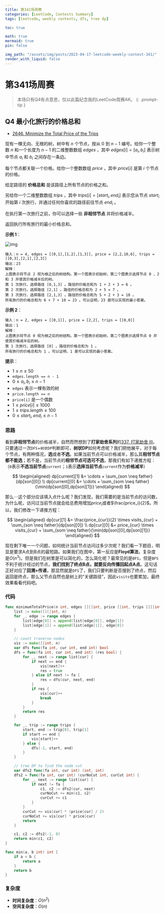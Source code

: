 ```yaml
---
title: 第341场周赛
categories: [LeetCode, Contests Summary]
tags: [leetcode, weekly contests, dfs, tree dp]

toc: true

math: true
mermaid: true
pin: false

img_path: "/assets/img/posts/2023-04-17-leetcode-weekly-contest-341/"
render_with_liquid: false
---
```


# 第341场周赛

> 本场只有Q4有点意思，仅以此篇纪念我的LeetCode周赛AK。
{: .prompt-tip }



## Q4 最小化旅行的价格总和

- [2646. Minimize the Total Price of the Trips](https://leetcode.cn/problems/minimize-the-total-price-of-the-trips/)



现有一棵无向、无根的树，树中有 $n$ 个节点，按从 $0$ 到 $n - 1$ 编号。给你一个整数 $n$ 和一个长度为 $n - 1$ 的二维整数数组 $edges$ ，其中 $edges[i] = [a_i, b_i]$ 表示树中节点 $a_i$ 和 $b_i$ 之间存在一条边。

每个节点都关联一个价格。给你一个整数数组 $price$ ，其中 $price[i]$ 是第 $i$ 个节点的价格。

给定路径的 **价格总和** 是该路径上所有节点的价格之和。

另给你一个二维整数数组 $trips$ ，其中 $trips[i] = [start_i, end_i]$ 表示您从节点 $start_i$ 开始第 $i$ 次旅行，并通过任何你喜欢的路径前往节点 $end_i$ 。

在执行第一次旅行之前，你可以选择一些 **非相邻节点** 并将价格减半。

返回执行所有旅行的最小价格总和。

**示例 1**：

![img](diagram2.png)



```
输入：n = 4, edges = [[0,1],[1,2],[1,3]], price = [2,2,10,6], trips = [[0,3],[2,1],[2,3]]
输出：23
解释：
上图表示将节点 2 视为根之后的树结构。第一个图表示初始树，第二个图表示选择节点 0 、2 和 3 并使其价格减半后的树。
第 1 次旅行，选择路径 [0,1,3] 。路径的价格总和为 1 + 2 + 3 = 6 。
第 2 次旅行，选择路径 [2,1] 。路径的价格总和为 2 + 5 = 7 。
第 3 次旅行，选择路径 [2,1,3] 。路径的价格总和为 5 + 2 + 3 = 10 。
所有旅行的价格总和为 6 + 7 + 10 = 23 。可以证明，23 是可以实现的最小答案。
```

**示例 2**：

```
输入：n = 2, edges = [[0,1]], price = [2,2], trips = [[0,0]]
输出：1
解释：
上图表示将节点 0 视为根之后的树结构。第一个图表示初始树，第二个图表示选择节点 0 并使其价格减半后的树。 
第 1 次旅行，选择路径 [0] 。路径的价格总和为 1 。 
所有旅行的价格总和为 1 。可以证明，1 是可以实现的最小答案。
```

**提示**：

- $1 \le n \le 50$
- `edges.length == n - 1`
- $0 \le a_i,\, b_i \le n - 1$
- `edges` 表示一棵有效的树
- `price.length == n`
- `price[i]` 是一个偶数
- $1 \le price[i] \le 1000$
- $1 \le trips.length \le 100$
- $0 \le start_i,\, end_i \le n - 1$



### 思路

看到**非相邻节点**的价格减半，自然而然想到了**打家劫舍系列**的[337. 打家劫舍 III](https://leetcode.cn/problems/house-robber-iii/)。只要通过一次`DFS`+`树状DP`判断即可，**树状DP**如何考虑呢？我们把他展平，对于每个节点，有两种情况，**选**或者**不选**。如果当前节点可以价格减半，那么其**相邻节点都不能选**；若不是，当前节点的**相邻节点可选可不选**，那我们有如下递推方程：（`0`表示**不选当前节点**`current`；`1`表示**选择当前节点**`current`作为**价格减半**）

$$
\begin{aligned}
dp[current][1] &= \cdots + \sum_{son \neq father}{dp[son][0]} \\
dp[current][0] &= \cdots + \sum_{som \neq father}{\min(dp[son][0],dp[son][1])}
\end{aligned}
$$

那么$\cdots$这个部分应该填入点什么呢？我们发现，我们需要的是当前节点的访问数，为什么呢，访问过当前节点就会给总费用增加$price_i$或者$\frac{price_i}{2}$。所以，我们修改一下递推方程：

$$
\begin{aligned}
dp[cur][1] &= \frac{price_{cur}}{2} \times visits_{cur} + \sum_{son \neq father}{dp[son][0]} \\
dp[cur][0] &= price_{cur} \times visits_{cur} + \sum_{som \neq father}{\min(dp[son][0],dp[son][1])}
\end{aligned}
$$

现在剩下唯一一个问题，如何统计当前节点访问过多少次呢？我们看一下题目，明显是要求A点到B点的最短路。如果我们在图中，第一反应是**Floyd算法**，复杂度是$O(n^3)$。但是我们在树里是可以简化的，怎么简化呢？最常见的是`BFS`，但是`BFS`不利于统计经过的节点，**我们找到了终点B点，就要反向传播回起点A点**。这句话正好对应了**回溯+传递**，那显然就是`DFS`了，我们只要判断是否搜到了终点，然后返回是终点，那么父节点自然也是树上的“关键路径”，因此`visits`也要累加，最终效果看看代码吧。



### 代码

```go
func minimumTotalPrice(n int, edges [][]int, price []int, trips [][]int) int {
	list := make([][]int, n)
	for _, edge := range edges {
		list[edge[0]] = append(list[edge[0]], edge[1])
		list[edge[1]] = append(list[edge[1]], edge[0])
	}

	// count traverse nodes
	vis := make([]int, n)
	var dfs func(fa int, cur int, end int) bool
	dfs = func(fa int, cur int, end int) (res bool) {
		for _, next := range list[cur] {
			if next == end {
				vis[next]++
				res = true
			} else if next != fa {
				res = dfs(cur, next, end)
			}
			if res {
				vis[cur]++
				break
			}
		}
		return res
	}

	for _, trip := range trips {
		start, end := trip[0], trip[1]
		if start == end {
			vis[start]++
		} else {
			dfs(-1, start, end)
		}
	}

	// tree DP to find the node cut
	var dfs2 func(fa int, cur int) (int, int)
	dfs2 = func(fa int, cur int) (curNoCut int, curCut int) {
		for _, next := range list[cur] {
			if next != fa {
				c1, c2 := dfs2(cur, next)
				curNoCut += min(c1, c2)
				curCut += c1
			}
		}
		curCut += vis[cur] * (price[cur] / 2)
		curNoCut += vis[cur] * price[cur]
		return
	}

	c1, c2 := dfs2(-1, 0)
	return min(c1, c2)
}

func min(a, b int) int {
	if a < b {
		return a
	}
	return b
}
```



### 复杂度

- **时间复杂度**：$O(n^2)$
- **空间复杂度**：$O(n)$